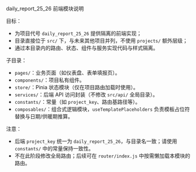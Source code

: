 daily_report_25_26 前端模块说明

目标：
- 为项目代号 `daily_report_25_26` 提供隔离的前端实现；
- 目录直接位于 `src/` 下，与未来其他项目并列，不使用 `projects/` 额外层级；
- 通过本目录内的路由、状态、组件与服务实现代码与样式隔离。

子目录：
- `pages/`：业务页面（如仪表盘、表单填报页）。
- `components/`：项目私有组件。
- `store/`：Pinia 状态模块（仅在项目路由加载时使用）。
- `services/`：后端 API 访问封装（不修改 `src/api/` 全局目录）。
- `constants/`：常量（如 `project_key`、路由基路径等）。
- `composables/`：组合式逻辑模块，`useTemplatePlaceholders` 负责模板占位符替换与日期/供暖期推算。

注意：
- 后端 `project_key` 统一为 `daily_report_25_26`，与目录名一致；请使用 `constants/` 中的常量保持一致性。
- 不在此阶段修改全局路由；后续可在 `router/index.js` 中按需懒加载本模块的路由。
